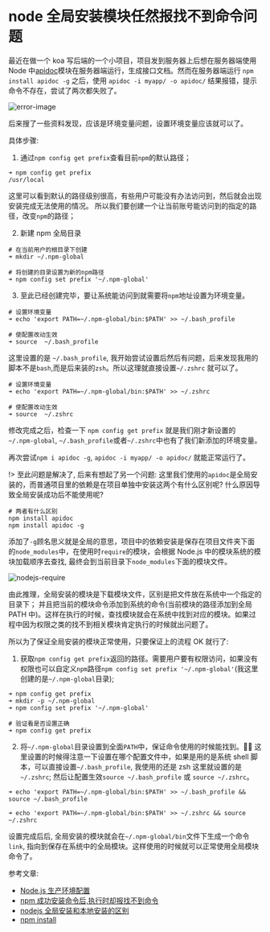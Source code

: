 # node 全局安装模块任然报找不到命令问题

最近在做一个 koa 写后端的一个小项目，项目发到服务器上后想在服务器端使用 Node 中[apidoc](http://apidocjs.com/)模块在服务器端运行，生成接口文档。然而在服务器端运行 `npm install apidoc -g` 之后，使用 `apidoc -i myapp/ -o apidoc/` 结果报错，提示命令不存在，尝试了两次都失败了。

![error-image](https://user-gold-cdn.xitu.io/2019/2/1/168a4db6a7712d98?w=838&h=518&f=png&s=77072)

后来搜了一些资料发现，应该是环境变量问题，设置环境变量应该就可以了。

具体步骤:

1. 通过`npm config get prefix`查看目前`npm`的默认路径；

```shell
➜ npm config get prefix
/usr/local
```

这里可以看到默认的路径级别很高，有些用户可能没有办法访问到，然后就会出现安装完成无法使用的情况。
所以我们要创建一个让当前账号能访问到的指定的路径，改变`npm`的路径；

2. 新建 npm 全局目录

```shell
# 在当前用户的根目录下创建
➜ mkdir ~/.npm-global

# 将创建的目录设置为新的npm路径
➜ npm config set prefix '~/.npm-global'
```

3. 至此已经创建完毕，要让系统能访问到就需要将`npm`地址设置为环境变量。

```shell
# 设置环境变量
➜ echo 'export PATH=~/.npm-global/bin:$PATH' >> ~/.bash_profile

# 使配置改动生效
➜ source  ~/.bash_profile
```

这里设置的是 `~/.bash_profile`, 我开始尝试设置后然后有问题，后来发现我用的脚本不是`bash`,而是后来装的`zsh`。所以这理就直接设置`~/.zshrc` 就可以了。

```shell
# 设置环境变量
➜ echo 'export PATH=~/.npm-global/bin:$PATH' >> ~/.zshrc

# 使配置改动生效
➜ source  ~/.zshrc
```

修改完成之后，检查一下 `npm config get prefix` 就是我们刚才新设置的 `~/.npm-global`, `~/.bash_profile`或者`~/.zshrc`中也有了我们新添加的环境变量。

再次尝试`npm i apidoc -g`, `apidoc -i myapp/ -o apidoc/` 就能正常运行了。

!> 至此问题是解决了, 后来有想起了另一个问题: 这里我们使用的`apidoc`是全局安装的，而普通项目里的依赖是在项目单独中安装这两个有什么区别呢? 什么原因导致全局安装成功后不能使用呢?

```shell
# 两者有什么区别
npm install apidoc
npm install apidoc -g
```

添加了`-g`顾名思义就是全局的意思，项目中的依赖安装是保存在项目文件夹下面的`node_modules`中，在使用时`require`的模块，会根据 Node.js 中的模块系统的模块加载顺序去查找, 最终会到当前目录下`node_modules`下面的模块文件。

![nodejs-require](http://www.runoob.com/wp-content/uploads/2014/03/nodejs-require.jpg)

由此推理，全局安装的模块是下载模块文件，区别是把文件放在系统中一个指定的目录下； 并且把当前的模块命令添加到系统的命令(当前模块的路径添加到全局 PATH 中)。这样在执行的时候，查找模块就会在系统中找到对应的模块。如果过程中因为权限之类的找不到相关模块肯定执行的时候就出问题了。

所以为了保证全局安装的模块正常使用，只要保证上的流程 OK 就行了:

1. 获取`npm config get prefix`返回的路径。需要用户要有权限访问，如果没有权限也可以自定义`npm`路径`npm config set prefix '~/.npm-global'`(我这里创建的是`~/.npm-global`目录);

```shell
➜ npm config get prefix
➜ mkdir -p ~/.npm-global
➜ npm config set prefix '~/.npm-global'

# 验证看是否设置正确
➜ npm config get prefix
```

2. 将`~/.npm-global`目录设置到全面`PATH`中，保证命令使用的时候能找到。 这里设置的时候得注意一下设置在哪个配置文件中，如果是用的是系统 shell 脚本，可以直接设置`~/.bash_profile`, 我使用的还是 zsh 这里就设置的是`~/.zshrc`; 然后让配置生效`source ~/.bash_profile` 或 `source ~/.zshrc`。

```shell
➜ echo 'export PATH=~/.npm-global/bin:$PATH' >> ~/.bash_profile && source ~/.bash_profile

➜ echo 'export PATH=~/.npm-global/bin:$PATH' >> ~/.zshrc && source ~/.zshrc
```

设置完成后后, 全局安装的模块就会在`~/.npm-global/bin`文件下生成一个命令`link`, 指向到保存在系统中的全局模块。这样使用的时候就可以正常使用全局模块命令了。

参考文章:

- [Node.js 生产环境配置](https://yq.aliyun.com/articles/462733)
- [npm 成功安装命令后,执行时却报找不到命令](https://blog.csdn.net/wirelessqa/article/details/53393248)
- [nodejs 全局安装和本地安装的区别](http://www.cnblogs.com/PeunZhang/p/5629329.html)
- [npm install](https://www.cnblogs.com/chyingp/p/npm-install-difference-between-local-global.html)